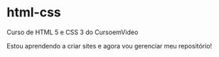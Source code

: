 # html-css
 Curso de HTML 5 e CSS 3 do CursoemVideo

 Estou aprendendo a criar sites e agora vou gerenciar meu repositório!

 